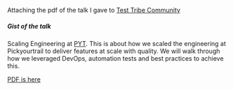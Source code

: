 Attaching the pdf of the talk I gave to [Test Tribe Community](https://www.thetesttribe.com/events/the-test-tribe-4th-chennai-meetup-at-pickyourtrail/)

##### Gist of the talk

Scaling Engineering at [PYT](https://pickyourtrail.com). This is about how we scaled the engineering at Pickyourtrail to deliver features at scale with quality. We will walk through how we leveraged DevOps, automation tests and best practices to achieve this.

[PDF is here](images/VG-PYT-Mar72020.pdf)

